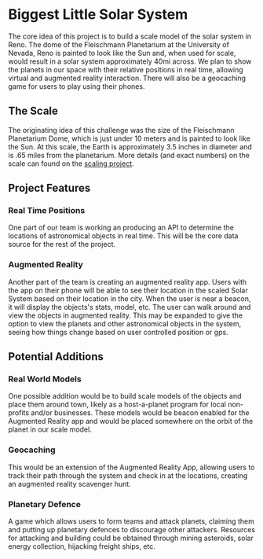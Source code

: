 # Biggest Little Solar System

The core idea of this project is to build a scale model of the solar system in Reno. The dome of the Fleischmann Planetarium at the University of Nevada, Reno is painted to look like the Sun and, when used for scale, would result in a solar system approximately 40mi across. We plan to show the planets in our space with their relative positions in real time, allowing virtual and augmented reality interaction. There will also be a geocaching game for users to play using their phones.

## The Scale

The originating idea of this challenge was the size of the Fleischmann Planetarium Dome, which is just under 10 meters and is painted to look like the Sun. At this scale, the Earth is approximately 3.5 inches in diameter and is .65 miles from the planetarium. More details (and exact numbers) on the scale can found on the [scaling project](https://github.com/SpaceAppsReno/solar-system/blob/master/scaling/README.md).

## Project Features

### Real Time Positions

One part of our team is working an producing an API to determine the locations of astronomical objects in real time. This will be the core data source for the rest of the project.

### Augmented Reality

Another part of the team is creating an augmented reality app. Users with the app on their phone will be able to see their location in the scaled Solar System based on their location in the city. When the user is near a beacon, it will display the objects's stats, model, etc. The user can walk around and view the objects in augmented reality. This may be expanded to give the option to view the planets and other astronomical objects in the system, seeing how things change based on user controlled position or gps.

## Potential Additions

### Real World Models

One possible addition would be to build scale models of the objects and place them around town, likely as a host-a-planet program for local non-profits and/or businesses. These models would be beacon enabled for the Augmented Reality app and would be placed somewhere on the orbit of the planet in our scale model.

### Geocaching

This would be an extension of the Augmented Reality App, allowing users to track their path through the system and check in at the locations, creating an augmented reality scavenger hunt.

### Planetary Defence

A game which allows users to form teams and attack planets, claiming them and putting up planetary defences to discourage other attackers. Resources for attacking and building could be obtained through mining asteroids, solar energy collection, hijacking freight ships, etc.
